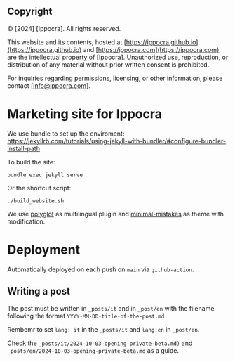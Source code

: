 ## Copyright

© [2024] [Ippocra]. All rights reserved.

This website and its contents, hosted at [https://ippocra.github.io](https://ippocra.github.io) and [https://ippocra.com](https://ippocra.com), are the intellectual property of [Ippocra]. Unauthorized use, reproduction, or distribution of any material without prior written consent is prohibited.

For inquiries regarding permissions, licensing, or other information, please contact [info@ippocra.com].



# Marketing site for Ippocra

We use bundle to set up the enviroment: https://jekyllrb.com/tutorials/using-jekyll-with-bundler/#configure-bundler-install-path

To build the site:

    bundle exec jekyll serve

Or the shortcut script:

    ./build_website.sh

We use [polyglot](https://github.com/untra/polyglot) as multilingual plugin and 
[minimal-mistakes](https://mmistakes.github.io/) as theme with modification.

# Deployment

Automatically deployed on each push on `main` via `github-action`.

## Writing a post

The post must be written in `_posts/it` and in `_post/en` with the filename following the format `YYYY-MM-DD-title-of-the-post.md` 

Rembemr to set `lang: it` in the `_posts/it` and `lang:en` in `_post/en`.

Check the `_posts/it/2024-10-03-opening-private-beta.md)` and `_posts/en/2024-10-03-opening-private-beta.md` 
as a guide.
